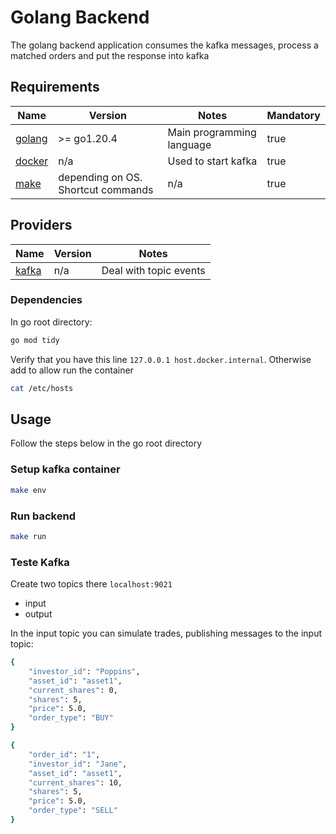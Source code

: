 # Golang Backend

The golang backend application consumes the kafka messages, process a matched orders and put the response into kafka

## Requirements

| Name | Version | Notes | Mandatory
|------|---------|---------|---------|
| [golang](https://golang.org/dl/) | >= go1.20.4 | Main programming language | true
| [docker](https://www.docker.com/) | n/a | Used to start kafka | true
| [make](https://www.gnu.org/software/make/) | depending on OS. Shortcut commands | n/a | true

## Providers

| Name | Version | Notes
|------|---------|---------|
| [kafka](https://kafka.apache.org/) | n/a | Deal with topic events

### Dependencies
In go root directory:

```bash
go mod tidy
```

Verify that you have this line `127.0.0.1 host.docker.internal`. Otherwise add to allow run the container
```bash
cat /etc/hosts
```

## Usage
Follow the steps below in the go root directory

### Setup kafka container
```bash
make env
```

### Run backend
```bash
make run
```

### Teste Kafka 
Create two topics there `localhost:9021`
- input
- output

In the input topic you can simulate trades, publishing messages to the input topic:
```bash
{
    "investor_id": "Poppins",
    "asset_id": "asset1",
    "current_shares": 0,
    "shares": 5,
    "price": 5.0,
    "order_type": "BUY"
}
```
```bash
{
    "order_id": "1",
    "investor_id": "Jane",
    "asset_id": "asset1",
    "current_shares": 10,
    "shares": 5,
    "price": 5.0,
    "order_type": "SELL"
}
```